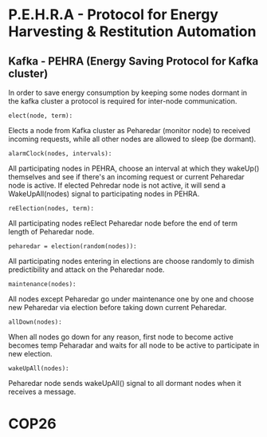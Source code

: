 
# P.E.H.R.A - Protocol for Energy Harvesting & Restitution Automation


## Kafka - PEHRA (Energy Saving Protocol for Kafka cluster) 

In order to save energy consumption by keeping some nodes dormant in the kafka cluster a protocol is required for inter-node communication.


```elect(node, term):```

Elects a node from Kafka cluster as Peharedar (monitor node) to received incoming requests, while all other nodes are allowed to sleep (be dormant).


```alarmClock(nodes, intervals):```

All participating nodes in PEHRA, choose an interval at which they wakeUp() themselves  and see if there's an incoming request or current Peharedar node is active. If elected Pehredar node is not active, it will send a WakeUpAll(nodes) signal to participating nodes in PEHRA.


```reElection(nodes, term):```

All participating nodes reElect Peharedar node before the end of term length of Peharedar node.


```peharedar = election(random(nodes)):```

All participating nodes entering in elections are choose randomly to dimish predictibility and attack on the Peharedar node.


```maintenance(nodes):```

All nodes except Peharedar go under maintenance one by one and choose new Peharedar via election before taking down current Peharedar.


```allDown(nodes):```

When all nodes go down for any reason, first node to become active becomes temp Peharadar and waits for all node to be active to participate in new election.


```wakeUpAll(nodes):```

Peharedar node sends wakeUpAll() signal to all dormant nodes when it receives a message.




# COP26





